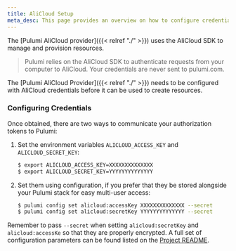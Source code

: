 ```yaml
---
title: AliCloud Setup
meta_desc: This page provides an overview on how to configure credentials for the Pulumi AliCloud Provider.
---
```


The [Pulumi AliCloud provider]({{< relref "./" >}}) uses the AliCloud SDK to manage and provision resources.

> Pulumi relies on the AliCloud SDK to authenticate requests from your computer to AliCloud. Your credentials are never sent
> to pulumi.com.

The [Pulumi AliCloud Provider]({{< relref "./" >}}) needs to be configured with AliCloud credentials
before it can be used to create resources.

### Configuring Credentials

Once obtained, there are two ways to communicate your authorization tokens to Pulumi:

1. Set the environment variables `ALICLOUD_ACCESS_KEY` and `ALICLOUD_SECRET_KEY`:

    ```bash
    $ export ALICLOUD_ACCESS_KEY=XXXXXXXXXXXXXX
    $ export ALICLOUD_SECRET_KEY=YYYYYYYYYYYYYY
    ```

2. Set them using configuration, if you prefer that they be stored alongside your Pulumi stack for easy multi-user access:

    ```bash
    $ pulumi config set alicloud:accessKey XXXXXXXXXXXXXX --secret
    $ pulumi config set alicloud:secretKey YYYYYYYYYYYYYY --secret
    ```

Remember to pass `--secret` when setting `alicloud:secretKey` and `alicloud:accessKe` so that they are properly encrypted.
A full set of configuration parameters can be found listed on the [Project README](https://github.com/pulumi/pulumi-alicloud/blob/master/README.md).
